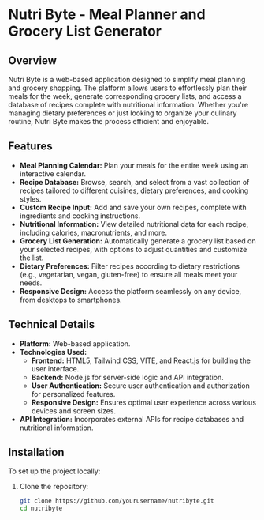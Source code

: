 # Nutri Byte - Meal Planner and Grocery List Generator

## Overview

Nutri Byte is a web-based application designed to simplify meal planning and grocery shopping. The platform allows users to effortlessly plan their meals for the week, generate corresponding grocery lists, and access a database of recipes complete with nutritional information. Whether you're managing dietary preferences or just looking to organize your culinary routine, Nutri Byte makes the process efficient and enjoyable.

## Features

- **Meal Planning Calendar:** Plan your meals for the entire week using an interactive calendar.
- **Recipe Database:** Browse, search, and select from a vast collection of recipes tailored to different cuisines, dietary preferences, and cooking styles.
- **Custom Recipe Input:** Add and save your own recipes, complete with ingredients and cooking instructions.
- **Nutritional Information:** View detailed nutritional data for each recipe, including calories, macronutrients, and more.
- **Grocery List Generation:** Automatically generate a grocery list based on your selected recipes, with options to adjust quantities and customize the list.
- **Dietary Preferences:** Filter recipes according to dietary restrictions (e.g., vegetarian, vegan, gluten-free) to ensure all meals meet your needs.
- **Responsive Design:** Access the platform seamlessly on any device, from desktops to smartphones.

## Technical Details

- **Platform:** Web-based application.
- **Technologies Used:**
  - **Frontend:** HTML5, Tailwind CSS, VITE, and React.js for building the user interface.
  - **Backend:** Node.js for server-side logic and API integration.
  - **User Authentication:** Secure user authentication and authorization for personalized features.
  - **Responsive Design:** Ensures optimal user experience across various devices and screen sizes.
- **API Integration:** Incorporates external APIs for recipe databases and nutritional information.

## Installation

To set up the project locally:

1. Clone the repository:
   ```bash
   git clone https://github.com/yourusername/nutribyte.git
   cd nutribyte
